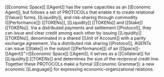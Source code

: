 [[Economic Space]] [[Agent]] has the same capacities as an [[Economic Agent]], but follows a set of PROTOCOLs that enable it to create relational [[Value]] forms, [[Liquidity]], and risk-sharing through commodity ([[Performance]]) [[TOKENs]], [[Liquidity]] [[TOKENs]] and [[Stake]] [[TOKENs]]. Via a distributed payments and settlement [[Protocol]], they can issue and clear credit among each other by issuing [[Liquidity]] [[TOKENs]], denominated in a shared [[Unit of Account]] with a parity exchange agreement. Via a distributed risk sharing [[Protocol]], AGENTs can issue [[Stake]] in the output ([[Performance]]) of an [[Space]]-[[Agent]]">[[Economic Space]] [[Agent]]; it serves as a [[Collateral]] for [[Liquidity]] [[TOKENs]] and determines the size of the reciprocal credit line. Together these PROTOCOLs make a formal [[Economic Grammar]]: a new economic [[Language]] for expressing economic-organizational relations.